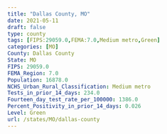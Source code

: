 ```yaml
---
title: "Dallas County, MO"
date: 2021-05-11
draft: false
type: county
tags: [FIPS:29059.0,FEMA:7.0,Medium metro,Green]
categories: [MO]
County: Dallas County
State: MO
FIPS: 29059.0
FEMA_Region: 7.0
Population: 16878.0
NCHS_Urban_Rural_Classification: Medium metro
Tests_in_prior_14_days: 234.0
Fourteen_day_test_rate_per_100000: 1386.0
Percent_Positivity_in_prior_14_days: 0.026
Level: Green
url: /states/MO/dallas-county
---
```



